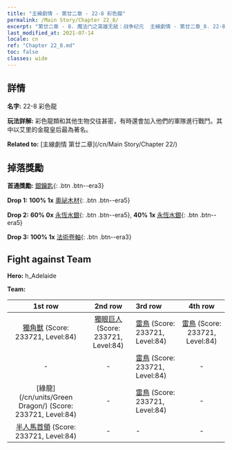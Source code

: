 ```yaml
---
title: "主線劇情 - 第廿二章 - 22-8 彩色龍"
permalink: /Main Story/Chapter 22_8/
excerpt: "第廿二章 - 8. 魔法门之英雄无敌：战争纪元  主線劇情 - 第廿二章_8. 22-8 彩色龍"
last_modified_at: 2021-07-14
locale: cn
ref: "Chapter 22_8.md"
toc: false
classes: wide
---
```


## 詳情

 **名字:** 22-8 彩色龍

 **玩法詳解:** 彩色龍類和其他生物交往甚密，有時還會加入他們的軍隊進行戰鬥。其中以艾里的金龍皇后最為著名。

 **Related to:** [主線劇情 第廿二章](/cn/Main Story/Chapter 22/)

## 掉落獎勵

 **首通獎勵:** [銀鑰匙](/cn/Items/con_693/){: .btn .btn--era3}

 **Drop 1:** **100% 1x** [奧祕木材](/cn/Items/mat_76/){: .btn .btn--era5}

 **Drop 2:** **60% 0x** [永恆水銀](/cn/Items/mat_70/){: .btn .btn--era5}, **40% 1x** [永恆水銀](/cn/Items/mat_70/){: .btn .btn--era5}

 **Drop 3:** **100% 1x** [法術卷軸](/cn/Items/con_694/){: .btn .btn--era3}


## Fight against Team
 **Hero:** h_Adelaide

 **Team:**


  | 1st row | 2nd row | 3rd row | 4th row |
  |:----:|:----:|:----|:----:|
  | [獨角獸](/cn/units/Unicorn/) (Score: 233721, Level:84)  | [獨眼巨人](/cn/units/Cyclops/) (Score: 233721, Level:84)  | [雷鳥](/cn/units/Roc/) (Score: 233721, Level:84)  | [雷鳥](/cn/units/Roc/) (Score: 233721, Level:84)  |
  | - | - | [雷鳥](/cn/units/Roc/) (Score: 233721, Level:84)  | - |
  | [綠龍](/cn/units/Green Dragon/) (Score: 233721, Level:84)  | - | [雷鳥](/cn/units/Roc/) (Score: 233721, Level:84)  | - |
  | [半人馬首領](/cn/units/Centaur/) (Score: 233721, Level:84)  | - | - | - |


